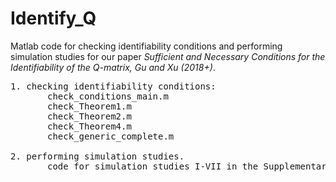 # Identify_Q

Matlab code for checking identifiability conditions and performing simulation studies for our paper _Sufficient and Necessary Conditions for the Identifiability of the Q-matrix, Gu and Xu (2018+)_.

<pre>
1. checking identifiability conditions: 
       check_conditions_main.m  
       check_Theorem1.m  
       check_Theorem2.m  
       check_Theorem4.m  
       check_generic_complete.m
       
2. performing simulation studies.
       code for simulation studies I-VII in the Supplementary Material.
</pre>

